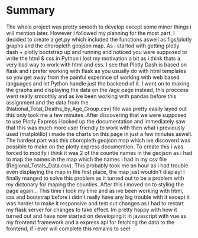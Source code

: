 # Summary

The whole project was pretty smooth to develop except some minor things i will mention later. However I followed my planning for the most part, I decided to create a get.py which included the functions aswell as figs/plotly graphs and the choropleth geojson map. As i started with getting plotly dash + plotly bootstrap up and running and noticed you were supposed to write the html & css in Python i lost my motivation a bit as i think thats a very bad way to work with html and css. I see that Plotly Dash is based on flask and i prefer working with flask as you usually do with html templates so you get away from the painful experince of working with web based languages and let Python handle just the backend of it. I went on to making the graphs and displaying the data on the /age page instead, this proccess went really smoothly and as ive been working with pandas before this assignment and the data from the (National_Total_Deaths_by_Age_Group.csv) file was pretty easily layed out this only took me a few minutes. After discovering that we were supposed to use Plotly Express i looked up the documentation and immediately saw that this was much more user friendly to work with then what i previously used (matplotlib) i made the charts on this page in just a few minutes aswell. The hardest part was this choropleth geojson map which ive discoverd was possible to make on the plotly express documention. To create this i was forced to modify i think it was 2 of the countie names in the geojson as i had to map the names in the map which the names i had in my csv file (Regional_Totals_Data.csv). This probably took me an hour as i had trouble even displaying the map in the first place, the map just wouldn't display! I finally manged to solve this problem as it turned out to be a problem with my dictonary for maping the counties. After this i moved on to styling the page again... This time i took my time and as ive been working with html, css and bootstrap before i didn't really have any big trouble with it except it was harder to make it responsive and test out changes as i had to restart my flask server for changes to take effect. Im pretty happy with how it turned out and have now started on developing it in javascript with vue as my frontend framework and a express api for fetching the data to the frontend, if i ever will complete this remains to see!